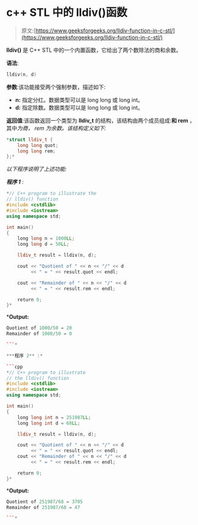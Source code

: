 # c++ STL 中的 lldiv()函数

> 原文:[https://www.geeksforgeeks.org/lldiv-function-in-c-stl/](https://www.geeksforgeeks.org/lldiv-function-in-c-stl/)

**lldiv()** 是 C++ STL 中的一个内置函数，它给出了两个数除法的商和余数。

**语法**:

```cpp
lldiv(n, d)
```

**参数**:该功能接受两个强制参数，描述如下:

*   **n:** 指定分红。数据类型可以是 long long 或 long int。
*   **d:** 指定除数。数据类型可以是 long long 或 long int。

**返回值**:该函数返回一个类型为 **lldiv_t** 的结构，该结构由两个成员组成:**和 rem** ，其中*为商， *rem* 为余数。该结构定义如下:*

```cpp
*struct lldiv_t {
    long long quot;
    long long rem;
};*
```

*以下程序说明了上述功能:*

***程序 1** :*

```cpp
*// C++ program to illustrate the
// lldiv() function
#include <cstdlib>
#include <iostream>
using namespace std;

int main()
{
    long long n = 1000LL;
    long long d = 50LL;

    lldiv_t result = lldiv(n, d);

    cout << "Quotient of " << n << "/" << d
         << " = " << result.quot << endl;

    cout << "Remainder of " << n << "/" << d
         << " = " << result.rem << endl;

    return 0;
}*
```

***Output:**

```cpp
Quotient of 1000/50 = 20
Remainder of 1000/50 = 0

```* 

***程序 2** :*

```cpp
*// C++ program to illustrate
// the lldiv() function
#include <cstdlib>
#include <iostream>
using namespace std;

int main()
{
    long long int n = 251987LL;
    long long int d = 68LL;

    lldiv_t result = lldiv(n, d);

    cout << "Quotient of " << n << "/" << d
         << " = " << result.quot << endl;
    cout << "Remainder of " << n << "/" << d
         << " = " << result.rem << endl;

    return 0;
}*
```

***Output:**

```cpp
Quotient of 251987/68 = 3705
Remainder of 251987/68 = 47

```*